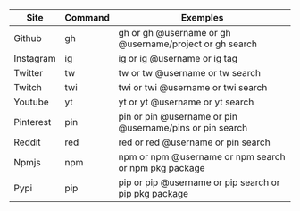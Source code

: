 | Site | Command | Exemples |
|-----------|-----------|-----------|
| Github    |          gh  | gh or gh @username or gh @username/project or gh search  |
| Instagram |     ig    | ig or ig @username or ig tag                                |
| Twitter   |     tw    | tw or tw @username or tw search                             |
| Twitch  |     twi    | twi or twi @username or twi search                             |
| Youtube   |     yt    | yt or yt @username or yt search                             |
| Pinterest   |     pin    | pin or pin @username or pin @username/pins or pin search |
| Reddit   |     red    | red or red @username or pin search |
| Npmjs    |     npm    | npm or npm @username or npm search or npm pkg package |
| Pypi    |     pip    | pip or pip @username or pip search or pip pkg package |
